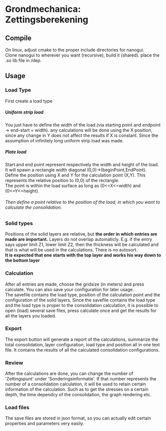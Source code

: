 <h1> Grondmechanica: Zettingsberekening</h1>
<h2>Compile</h2>
<p>On linux, adjust cmake to the proper include directories for nanogui. </br>
Clone nanogui to wherever you want (recursive), build it (shared). place the .so lib file in /dep.</p>
<h2>Usage</h2>
<h3>Load Type</h3>
<p>First create a load type</br>
<h5>Uniform strip load</h5>
You just have to define the width of the load.(via starting point and endpoint -> end-start = width).
any calculations will be done using the X position, since any change in Y does not affect the results if X is constant. Since the assumption of infinitely long uniform strip load was made.
</br>
<h5>Plate load</h5>
Start and end point represent respectively the width and height of the load. It will spawn a rectangle width diagonal (0,0)->(beginPoint,EndPoint).</br>
Define the position using X and Y for the calculation point (X,Y). This represents the relative position to (0,0) of the rectangle. </br>
The point is within the load surface as long as (0<=X<=width) and (0<=Y<=height).
</br>

<h6>Then define a point relative to the position of the load, in which you want to calculate the consolidation.</h6>
<h3>Solid types</h3>
Positions of the solid layers are relative, but <b>the order in which entries are made are important.</b> Layers do not overlap automaticly. E.g.
if the entry says upper limit Z1, lower limit Z2, then the thickness will be calculated and that is what will be used in the calculations.
There is no autosort. 
</br>
<b>It is expected that one starts with the top layer and works his way down to the bottom layer</b>
</br>
<h3>Calculation</h3>
After all entries are made, choose the gridsize (in meters) and press calculate. You can also save your configuration for later usage.</br>
The savefile contains the load type, position of the calculation point and the configuration of the solid layers. 
Since the savefile contains the load type and the load type is proper to the consolidation calculation, it is possible to open (load) several save files, press calculate once and get the results for all the layers you loaded.
</br>
<h3>Export</h3>
The export button will generate a report of the calculations, summarize the total consolidation, layer configuration, load type and position
all in one text file. It contains the results of all the calculated consolidation configurations.
</br>
<h3>Review</h3>
After the calculations are done, you can change the number of 'Zettingspunt' under 'Sonderingsinformatie'. If that number represents the number of a consolidation calculation, 
it will be used to retain certain information of the calculation. Such as to get the stresses on a certain depth, the time dependcy of the consolidation, the graph rendering etc.
</br>
<h3>Load files</h3>
The save files are stored in json format, so you can actually edit certain properties and parameters very easily.
